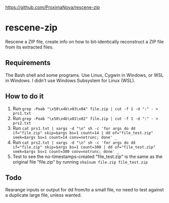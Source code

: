 https://github.com/ProximaNova/rescene-zip

# rescene-zip
Rescene a ZIP file, create info on how to bit-identically reconstruct a ZIP file from its extracted files.

## Requirements
The Bash shell and some programs. Use Linux, Cygwin in Windows, or WSL in Windows. I didn't use Windows Subsystem for Linux (WSL).

## How to do it
1. Run `grep -Poab "\x50\x4b\x03\x04" file.zip | cut -f 1 -d ":" - > prs1.txt`
2. Run `grep -Poab "\x50\x4b\x01\x02" file.zip | cut -f 1 -d ":" - > prs2.txt`
3. Run `cat prs1.txt | xargs -d "\n" sh -c 'for args do dd if="file.zip" skip=$args bs=1 count=14 | dd of="file_test.zip" seek=$args bs=1 count=14 conv=notrunc; done' _`
4. Run `cat prs2.txt | xargs -d "\n" sh -c 'for args do dd if="file.zip" skip=$args bs=1 count=300 | dd of="file_test.zip" seek=$args bs=1 count=300 conv=notrunc; done' _`
5. Test to see the no-timestamps-created "file_test.zip" is the same as the original file "file.zip" by running `sha1sum file.zip file_test.zip`

## Todo
Rearange inputs or output for dd from/to a small file, no need to test against a duplicate large file, unless wanted.

